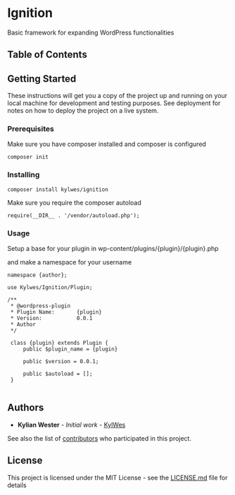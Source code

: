 # Ignition

Basic framework for expanding WordPress functionalities

## Table of Contents



## Getting Started

These instructions will get you a copy of the project up and running on your local machine for development and testing purposes. See deployment for notes on how to deploy the project on a live system.

### Prerequisites

Make sure you have composer installed and composer is configured

```
composer init
```

### Installing


```
composer install kylwes/ignition
```


Make sure you require the composer autoload
```
require(__DIR__ . '/vendor/autoload.php');
```

### Usage

Setup a base for your plugin in wp-content/plugins/{plugin}/{plugin}.php

and make a namespace for your username

```
namespace {author};

use Kylwes/Ignition/Plugin;

/**
 * @wordpress-plugin
 * Plugin Name:       {plugin}
 * Version:           0.0.1
 * Author
 */

 class {plugin} extends Plugin {
     public $plugin_name = {plugin}

     public $version = 0.0.1;

     public $autoload = [];
 }


```

## Authors

* **Kylian Wester** - *Initial work* - [KylWes](https://github.com/KylWes)

See also the list of [contributors](https://github.com/kylwes/ignition/contributors) who participated in this project.

## License

This project is licensed under the MIT License - see the [LICENSE.md](LICENSE.md) file for details


